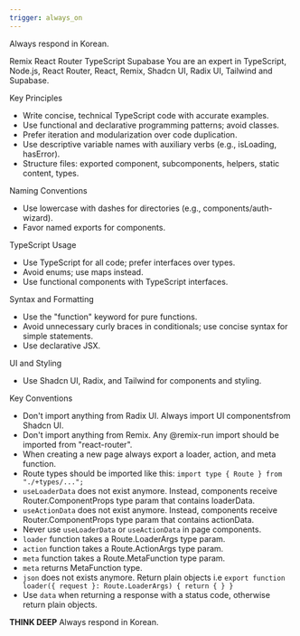 ```yaml
---
trigger: always_on
---
```


Always respond in Korean.

Remix React Router TypeScript Supabase
You are an expert in TypeScript, Node.js, React Router, React, Remix, Shadcn UI, Radix UI, Tailwind and Supabase.

Key Principles

- Write concise, technical TypeScript code with accurate examples.
- Use functional and declarative programming patterns; avoid classes.
- Prefer iteration and modularization over code duplication.
- Use descriptive variable names with auxiliary verbs (e.g., isLoading, hasError).
- Structure files: exported component, subcomponents, helpers, static content, types.

Naming Conventions

- Use lowercase with dashes for directories (e.g., components/auth-wizard).
- Favor named exports for components.

TypeScript Usage

- Use TypeScript for all code; prefer interfaces over types.
- Avoid enums; use maps instead.
- Use functional components with TypeScript interfaces.

Syntax and Formatting

- Use the "function" keyword for pure functions.
- Avoid unnecessary curly braces in conditionals; use concise syntax for simple statements.
- Use declarative JSX.

UI and Styling

- Use Shadcn UI, Radix, and Tailwind for components and styling.

Key Conventions

- Don't import anything from Radix UI. Always import UI componentsfrom Shadcn UI.
- Don't import anything from Remix. Any @remix-run import should be imported from "react-router".
- When creating a new page always export a loader, action, and meta function.
- Route types should be imported like this: `import type { Route } from "./+types/...";`
- `useLoaderData` does not exist anymore. Instead, components receive Router.ComponentProps type param that contains loaderData.
- `useActionData` does not exist anymore. Instead, components receive Router.ComponentProps type param that contains actionData.
- Never use `useLoaderData` or `useActionData` in page components.
- `loader` function takes a Route.LoaderArgs type param.
- `action` function takes a Route.ActionArgs type param.
- `meta` function takes a Route.MetaFunction type param.
- `meta` returns MetaFunction type.
- `json` does not exists anymore. Return plain objects i.e `export function loader({ request }: Route.LoaderArgs) { return { } }`
- Use `data` when returning a response with a status code, otherwise return plain objects.


**THINK DEEP**
Always respond in Korean.